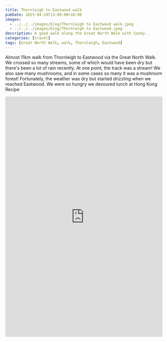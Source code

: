 ```yaml
---
title: Thornleigh to Eastwood walk
pubDate: 2023-04-24T13:00:00+10:00
images:
  - ../../../images/blog/Thornleigh to Eastwood walk.jpeg
  - ../../../images/blog/Thornleigh to Eastwood.jpeg
description: A good walk along the Great North Walk with Sandy.
categories: [travel]
tags: [Great North Walk, walk, Thornleigh, Eastwood]
---
```


Almost 11km walk from Thornleigh to Eastwood via the Great North Walk. We crossed so many streams, some of which would have been dry but there's been a lot of rain recently. At one point, the track was a stream! We also saw many mushrooms, and in some cases so many it was a mushroom forest! Fortunately, the weather was dry but started drizzling when we reached Eastwood. We were so hungry we devoured lunch at Hong Kong Recipe

<iframe src="https://www.facebook.com/plugins/post.php?href=https%3A%2F%2Fwww.facebook.com%2Fchris1.tham%2Fposts%2Fpfbid033EEARApR6PDcPkqvKby7PnEs2ZALaYPqsNm7jUYTWuQ4rbZbaBg4SBfPphoRjRUWl&show_text=true&width=500" width="500" height="761" style="border:none;overflow:hidden" scrolling="no" frameborder="0" allowfullscreen="true" allow="autoplay; clipboard-write; encrypted-media; picture-in-picture; web-share"></iframe>
